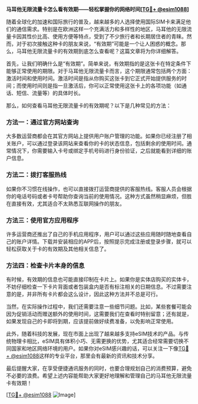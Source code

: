 **马耳他无限流量卡怎么看有效期——轻松掌握你的网络时间[[TG💪+ @esim1088](https://t.me/s/esim1088)]**

随着全球化的加速和国际旅行的普及，越来越多的人选择使用国际SIM卡来满足他们的通信需求。特别是在欧洲这样一个充满活力和多样性的地区，马耳他的无限流量卡因其性价比高、使用方便等特点，受到了不少旅行者和长期居住者的青睐。然而，对于初次接触这种卡的朋友来说，“有效期”可能是一个让人困惑的概念。那么，马耳他无限流量卡的有效期到底怎么查看呢？这篇文章将为你详细解答。

首先，让我们明确什么是“有效期”。简单来说，有效期指的是这张卡在特定条件下能够正常使用的期限。对于马耳他无限流量卡而言，这个期限通常包括两个方面：激活时间和使用时间。激活时间是指从你购买这张卡到它正式开始提供服务的时间；而使用时间则是指一旦激活后，你可以正常使用这张卡上的各项功能（如通话、短信、流量等）的具体时长。

那么，如何查看马耳他无限流量卡的有效期呢？以下是几种常见的方法：

### 方法一：通过官方网站查询

大多数运营商都会在其官方网站上提供用户账户管理的功能。如果你已经注册了相关账户，可以通过登录该网站来查看你的卡的状态信息，包括剩余的使用时间。通常情况下，你需要输入卡号或绑定手机号码进行身份验证，之后就能看到详细的账户信息。

### 方法二：拨打客服热线

如果你不习惯在线操作，也可以直接拨打运营商提供的客服热线。客服人员会根据你的电话号码或者卡号帮助你查询当前的使用情况。这种方式虽然稍显麻烦，但胜在直接有效，尤其适合不太熟悉互联网操作的朋友。

### 方法三：使用官方应用程序

许多运营商还推出了自己的手机应用程序，用户可以通过这些应用随时随地查看自己的账户详情。下载并安装相应的APP后，按照提示完成注册或登录步骤，就可以轻松获取关于卡的有效期及其他相关信息了。

### 方法四：检查卡片本身的信息

有时候，有效期的信息也可能直接印制在卡片上。如果你是实体店购买的实体卡，不妨仔细检查一下卡片背面或者包装盒内是否有标注相关的日期信息。不过需要注意的是，并非所有卡片都会这么设计，因此这种方法并不总是可行。

当然，在实际操作过程中，我们还需要注意一些细节问题。比如，某些套餐可能会因为促销活动而赠送额外的使用时间，这需要我们在查看时特别留意；还有就是，如果发现自己的卡即将到期，应该提前做好续费准备，以免影响正常使用。

此外，随着科技的发展，现在市面上出现了越来越多支持eSIM技术的产品。与传统物理卡相比，eSIM具有体积小巧、无需更换的优势，尤其适合经常需要切换不同国家和地区网络环境的用户。如果你对eSIM感兴趣的话，可以关注一下像[TG💪+ @esim1088](https://t.me/s/esim1088)这样的专业平台，那里会有最新的资讯和技术分享。

最后提醒大家，在享受便捷通讯服务的同时，也要合理规划自己的消费预算，避免不必要的浪费。希望上述内容能帮助大家更好地理解和管理自己的马耳他无限流量卡有效期！

[[TG💪+ @esim1088](https://t.me/s/esim1088) ![Image](https://i.postimg.cc/4NQfJmqS/Snipaste-2025-05-13-00-14-12.png)]